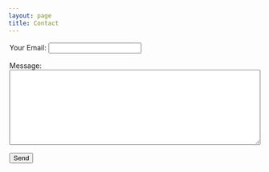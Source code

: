 ```yaml
---
layout: page
title: Contact
---
```

<form action="https://formspree.io/f/YOUR_FORM_ID" method="POST">
  <label>Your Email: <input type="email" name="_replyto"></label>
  <label>Message: <textarea name="message"></textarea></label>
  <button type="submit">Send</button>
</form>
<style>
  form { max-width: 500px; margin: 0 auto; }
  label { display: block; margin: 1rem 0; }
  textarea { width: 100%; height: 150px; }
</style>
